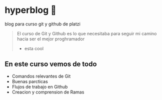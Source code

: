 # hyperblog 💙

blog para curso git y github de platzi
> El curso de Git y Github es lo que necesitaba para seguir mi camino hacia ser el mejor proghramador 
>-  esta cool

## En este curso vemos de todo
* Comandos relevantes de Git 
* Buenas parcticas 
* Flujos de trabajo en Github
* Creacion y comprension de Ramas 


